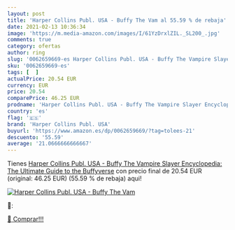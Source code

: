 ```yaml
---
layout: post
title: 'Harper Collins Publ. USA - Buffy The Vam al 55.59 % de rebaja'
date: 2021-02-13 10:36:34
image: 'https://m.media-amazon.com/images/I/61YzDrxlZIL._SL200_.jpg'
comments: true
category: ofertas
author: ring
slug: '0062659669-es Harper Collins Publ. USA - Buffy The Vampire Slayer...'
sku: '0062659669-es'
tags: [  ]
actualPrice: 20.54 EUR
currency: EUR
price: 20.54
comparePrice: 46.25 EUR
prodname: 'Harper Collins Publ. USA - Buffy The Vampire Slayer Encyclopedia: The Ultimate Guide to the Buffyverse'
country: 'es'
flag: '🇪🇸'
brand: 'Harper Collins Publ. USA'
buyurl: 'https://www.amazon.es/dp/0062659669/?tag=tolees-21'
descuento: '55.59'
average: '21.0666666666667'
---
```


Tienes [Harper Collins Publ. USA - Buffy The Vampire Slayer Encyclopedia: The Ultimate Guide to the Buffyverse](https://www.amazon.es/dp/0062659669/?tag=tolees-21) con precio final de  20.54 EUR (original: 46.25 EUR) (55.59 %  de rebaja) aqui!

[![Harper Collins Publ. USA - Buffy The Vam](https://m.media-amazon.com/images/I/61YzDrxlZIL._SL200_.jpg)](https://www.amazon.es/dp/0062659669/?tag=tolees-21)

🔎:


[🛒 Comprar!!!](https://www.amazon.es/dp/0062659669/?tag=tolees-21)
